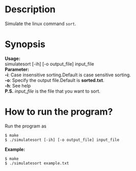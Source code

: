 # Description
Simulate the linux command `sort`.      
# Synopsis       
**Usage:**      
simulatesort \[-ih\] [-o output\_file] input\_file          
**Parameter:**         
**-i**: Case insensitive sorting.Default is case sensitive sorting.     
**-o**: Specify the output file.Default is **sorted.txt**.      
**-h**: See help      
**P.S.** *input\_file* is the file that you want to sort.         
# How to run the program?
Run the program as        
```
$ make      
$ ./simulatesort [-ih] [-o output_file] input_file     
```          
**Example:**         
```
$ make      
$ ./simulatesort example.txt       
```
